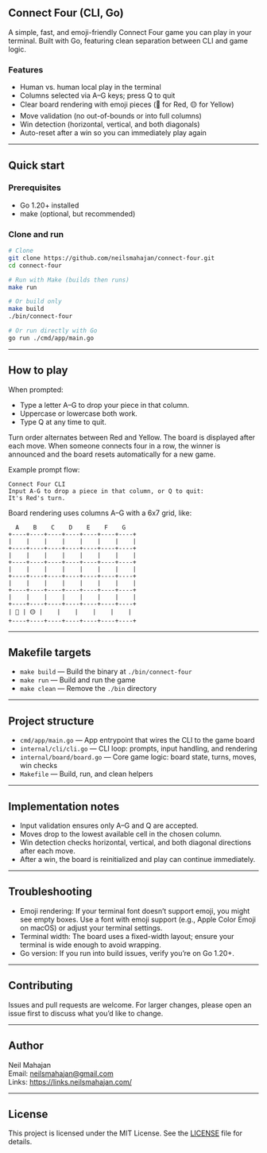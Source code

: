 ## Connect Four (CLI, Go)

A simple, fast, and emoji-friendly Connect Four game you can play in your terminal. Built with Go, featuring clean separation between CLI and game logic.

### Features

- Human vs. human local play in the terminal
- Columns selected via A–G keys; press Q to quit
- Clear board rendering with emoji pieces (🔴 for Red, 🟡 for Yellow)
- Move validation (no out-of-bounds or into full columns)
- Win detection (horizontal, vertical, and both diagonals)
- Auto-reset after a win so you can immediately play again

---

## Quick start

### Prerequisites

- Go 1.20+ installed
- make (optional, but recommended)

### Clone and run

```bash
# Clone
git clone https://github.com/neilsmahajan/connect-four.git
cd connect-four

# Run with Make (builds then runs)
make run

# Or build only
make build
./bin/connect-four

# Or run directly with Go
go run ./cmd/app/main.go
```

---

## How to play

When prompted:

- Type a letter A–G to drop your piece in that column.
- Uppercase or lowercase both work.
- Type Q at any time to quit.

Turn order alternates between Red and Yellow. The board is displayed after each move. When someone connects four in a row, the winner is announced and the board resets automatically for a new game.

Example prompt flow:

```
Connect Four CLI
Input A-G to drop a piece in that column, or Q to quit:
It's Red's turn.
```

Board rendering uses columns A–G with a 6x7 grid, like:

```
  A    B    C    D    E    F    G
+----+----+----+----+----+----+----+
|    |    |    |    |    |    |    |
+----+----+----+----+----+----+----+
|    |    |    |    |    |    |    |
+----+----+----+----+----+----+----+
|    |    |    |    |    |    |    |
+----+----+----+----+----+----+----+
|    |    |    |    |    |    |    |
+----+----+----+----+----+----+----+
|    |    |    |    |    |    |    |
+----+----+----+----+----+----+----+
| 🔴 | 🟡 |    |    |    |    |    |
+----+----+----+----+----+----+----+
```

---

## Makefile targets

- `make build` — Build the binary at `./bin/connect-four`
- `make run` — Build and run the game
- `make clean` — Remove the `./bin` directory

---

## Project structure

- `cmd/app/main.go` — App entrypoint that wires the CLI to the game board
- `internal/cli/cli.go` — CLI loop: prompts, input handling, and rendering
- `internal/board/board.go` — Core game logic: board state, turns, moves, win checks
- `Makefile` — Build, run, and clean helpers

---

## Implementation notes

- Input validation ensures only A–G and Q are accepted.
- Moves drop to the lowest available cell in the chosen column.
- Win detection checks horizontal, vertical, and both diagonal directions after each move.
- After a win, the board is reinitialized and play can continue immediately.

---

## Troubleshooting

- Emoji rendering: If your terminal font doesn’t support emoji, you might see empty boxes. Use a font with emoji support (e.g., Apple Color Emoji on macOS) or adjust your terminal settings.
- Terminal width: The board uses a fixed-width layout; ensure your terminal is wide enough to avoid wrapping.
- Go version: If you run into build issues, verify you’re on Go 1.20+.

---

## Contributing

Issues and pull requests are welcome. For larger changes, please open an issue first to discuss what you’d like to change.

---

## Author

Neil Mahajan  
Email: neilsmahajan@gmail.com  
Links: https://links.neilsmahajan.com/

---

## License

This project is licensed under the MIT License. See the [LICENSE](./LICENSE) file for details.

